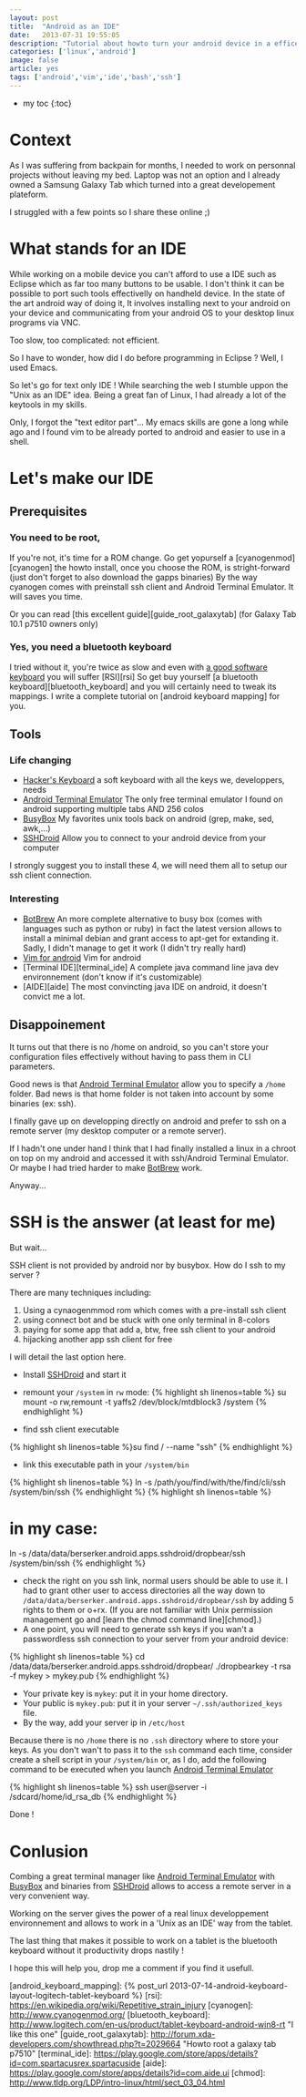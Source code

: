 ```yaml
---
layout: post
title:  "Android as an IDE"
date:   2013-07-31 19:55:05
description: "Tutorial about howto turn your android device in a efficent working ide with ssh" 
categories: ['linux','android']
image: false
article: yes
tags: ['android','vim','ide','bash','ssh']
---
```


* my toc
{:toc}

# Context 

As I was suffering from backpain for months, I needed to work on personnal projects without
leaving my bed. Laptop was not an option and I already owned a Samsung Galaxy Tab which turned
into a great developement plateform.

I struggled with a few points so I share these online ;)

# What stands for an IDE

While working on a mobile device you can't afford to use a IDE such as Eclipse which as far too
many buttons to be usable. I don't think it can be possible to port such tools effectivelly on
handheld device. 
In the state of the art android way of doing it, It involves installing next to your android on
your device and communicating from your android OS to your desktop linux programs via VNC.

Too slow, too complicated: not efficient.

So I have to wonder, how did I do before programming in Eclipse ?
Well, I used Emacs.

So let's go for text only IDE !
While searching the web I stumble uppon the "Unix as an IDE" idea. 
Being a great fan of Linux, I had already a lot of the keytools in my skills.

Only, I forgot the "text editor part"... My emacs skills are gone a long while ago and I found
vim to be already ported to android and easier to use in a shell.

# Let's make our IDE

## Prerequisites

### You need to be root, 

If you're not, it's time for a ROM change. Go get yopurself a [cyanogenmod][cyanogen] the howto
install, once you choose the ROM, is stright-forward (just don't forget to also download the gapps binaries) 
By the way cyanogen comes with preinstall  ssh client and Android Terminal Emulator. 
It will saves you time.

Or you can read [this excellent guide][guide_root_galaxytab] (for Galaxy Tab 10.1 p7510 owners only)

### Yes, you need a bluetooth keyboard

I tried without it, you're twice as slow and even with [a good software keyboard][hacker_keyboard] you will suffer [RSI][rsi]
So get buy yourself [a bluetooth keyboard][bluetooth_keyboard] and you will certainly need to
tweak its mappings. I write a complete tutorial on [android keyboard mapping] for you.  

## Tools

### Life changing

* [Hacker's Keyboard][hacker_keyboard] a soft keyboard with all the keys we, developpers, needs 
* [Android Terminal Emulator][android_terminal_emulator] The only free terminal emulator I found on android supporting multiple tabs AND 256 colos
* [BusyBox][busy_box] My favorites unix tools back on android (grep, make, sed, awk,...) 
* [SSHDroid][ssh_droid] Allow you to connect to your android device from your computer 

I strongly suggest you to install these 4, we will need them all to setup our ssh client
connection.

### Interesting

* [BotBrew][bot_brew] An more complete alternative to busy box (comes with languages such as python or ruby) in fact the latest version allows to install a minimal debian and grant access to apt-get for extanding it. Sadly, I didn't manage to get it work (I didn't try really hard) 
* [Vim for android][vim_android] Vim for android
* [Terminal IDE][terminal_ide] A complete java command line java dev environnement (don't know if it's customizable)
* [AIDE][aide] The most convincting java IDE on android, it doesn't convict me a lot.

## Disappoinement

It turns out that there is no /home on android, so you can't store your configuration files
effectively without having to pass them in CLI parameters.

Good news is that [Android Terminal Emulator][android_terminal_emulator] allow you to specify a
`/home` folder. Bad news is that home folder is not taken into account by some binaries (ex: ssh).

I finally gave up on developping directly on android and prefer to ssh on a remote server (my
desktop computer or a remote server).

If I hadn't one under hand I think that I had finally installed a linux in a chroot on top on my
android and accessed it with ssh/Android Terminal Emulator. Or maybe I had tried harder to make
 [BotBrew][bot_brew] work.

Anyway...

# SSH is the answer (at least for me)

But wait...

SSH client is not provided by android nor by busybox.
How do I ssh to my server ?

There are many techniques including:

1. Using a cynaogenmmod rom which comes with a pre-install ssh client
1. using connect bot and be stuck with one only terminal in 8-colors 
1. paying for some app that add a, btw, free ssh client to your android
1. hijacking another app ssh client for free

I will detail the last option here.

* Install [SSHDroid][ssh_droid] and start it
* remount your `/system` in `rw` mode: 
{% highlight sh linenos=table %}
su
mount -o rw,remount -t yaffs2 /dev/block/mtdblock3 /system
{% endhighlight %}

* find ssh client executable

{% highlight sh linenos=table %}su
find / --name "ssh"
{% endhighlight %}

* link this executable path in your `/system/bin`

{% highlight sh linenos=table %}
ln -s /path/you/find/with/the/find/cli/ssh /system/bin/ssh
{% endhighlight %}
{% highlight sh linenos=table %}
# in my case:
ln -s /data/data/berserker.android.apps.sshdroid/dropbear/ssh /system/bin/ssh
{% endhighlight %}

* check the right on you ssh link, normal users should be able to use it.
I had to grant other user to access directories all the way down to
`/data/data/berserker.android.apps.sshdroid/dropbear/ssh` by adding 5 rights to them or o+rx.
(If you are not familiar with Unix permission  management go and [learn the chmod command
line][chmod].)
* A one point, you will need to generate ssh keys if you wan't a passwordless ssh connection to your server from your android device:


{% highlight sh linenos=table %}
cd /data/data/berserker.android.apps.sshdroid/dropbear/
./dropbearkey -t rsa -f mykey > mykey.pub
{% endhighlight %}

* Your private key is `mykey`: put it in your home directory.
* Your public is `mykey.pub`: put it in your server  `~/.ssh/authorized_keys` file.
* By the way, add your server ip in `/etc/host`

Because there is no `/home` there is no  `.ssh` directory where to store your keys.
As you don't wan't to pass it to the `ssh` command each time, consider create a shell script in
your `/system/bin` or, as I do, add the following command to be executed when you launch [Android Terminal Emulator][android_terminal_emulator]

{% highlight sh linenos=table %}
ssh user@server -i /sdcard/home/id_rsa_db
{% endhighlight %}

Done !

# Conlusion

Combing a great terminal manager like [Android Terminal Emulator][android_terminal_emulator]
with [BusyBox][busy_box] and binaries from [SSHDroid][ssh_droid] allows to access a remote
server in a very convenient way.

Working on the server gives the  power of a real linux developpement environnement and allows
to work in a 'Unix as an IDE' way from the tablet.

The last thing that makes it possible to work on a tablet is the bluetooth keyboard without it
productivity drops nastily !

I hope this will help you, drop me a comment if you find it usefull.


[ssh_droid]: https://play.google.com/store/apps/details?id=berserker.android.apps.sshdroid 
[android_terminal_emulator]: https://play.google.com/store/apps/details?id=jackpal.androidterm
[busy_box]: https://play.google.com/store/apps/details?id=stericson.busybox
[bot_brew]: http://botbrew.com/ "Bot Brew an alternative to BusyBox"
[vim_android]: https://play.google.com/store/apps/details?id=net.momodalo.app.vimtouch&hl=fr "Vim for android"
[hacker_keyboard]: http://play.google.com/store/apps/details?id=org.pocketworkstation.pckeyboard 
[android_keyboard_mapping]: {% post_url 2013-07-14-android-keyboard-layout-logitech-tablet-keyboard %}
[rsi]: https://en.wikipedia.org/wiki/Repetitive_strain_injury 
[cyanogen]: http://www.cyanogenmod.org/ 
[bluetooth_keyboard]: http://www.logitech.com/en-us/product/tablet-keyboard-android-win8-rt "I like this one"
[guide_root_galaxytab]: http://forum.xda-developers.com/showthread.php?t=2029664 "Howto root a galaxy tab p7510"
[terminal_ide]: https://play.google.com/store/apps/details?id=com.spartacusrex.spartacuside
[aide]: https://play.google.com/store/apps/details?id=com.aide.ui
[chmod]: http://www.tldp.org/LDP/intro-linux/html/sect_03_04.html
